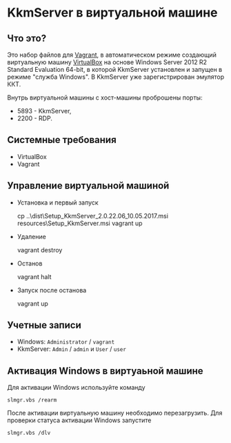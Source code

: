 # KkmServer в виртуальной машине

## Что это?

Это набор файлов для [Vagrant](https://www.vagrantup.com/), в автоматическом режиме создающий виртуальную машину
[VirtualBox](https://www.virtualbox.org/) на основе Windows Server 2012 R2 Standard Evaluation 64-bit, в которой
KkmServer установлен и запущен в режиме "служба Windows". В KkmServer уже зарегистрирован эмулятор ККТ.

Внутрь виртуальной машины с хост-машины проброшены порты:

* 5893 - KkmServer,
* 2200 - RDP.

## Системные требования

* VirtualBox
* Vagrant

## Управление виртуальной машиной

* Установка и первый запуск

    cp ..\dist\Setup_KkmServer_2.0.22.06_10.05.2017.msi resources\Setup_KkmServer.msi
    vagrant up

* Удаление

    vagrant destroy

* Останов

    vagrant halt

* Запуск после останова

    vagrant up

## Учетные записи

* Windows: `Administrator` / `vagrant`
* KkmServer: `Admin` / `admin` и `User` / `user`

## Активация Windows в виртуаьной машине

Для активации Windows используйте команду

    slmgr.vbs /rearm

После активации виртуальную машину необходимо перезагрузить. Для проверки статуса активации Windows запустите

    slmgr.vbs /dlv
